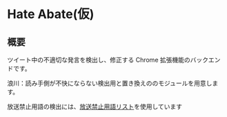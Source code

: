 # Hate Abate(仮)

## 概要

ツイート中の不適切な発言を検出し、修正する Chrome 拡張機能のバックエンドです。

浪川：読み手側が不快にならない検出用と置き換えののモジュールを用意します。

放送禁止用語の検出には、[放送禁止用語リスト](http://monoroch.net/kinshi/)を使用しています
